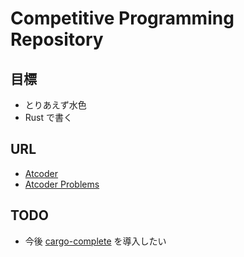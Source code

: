 # Competitive Programming Repository

## 目標

- とりあえず水色
- Rust で書く

## URL

- [Atcoder](https://atcoder.jp/users/kuriyosh)
- [Atcoder Problems](https://kenkoooo.com/atcoder/#/table/kuriyosh)

## TODO

- 今後 [cargo-complete](https://github.com/qryxip/cargo-compete/tree/master) を導入したい

